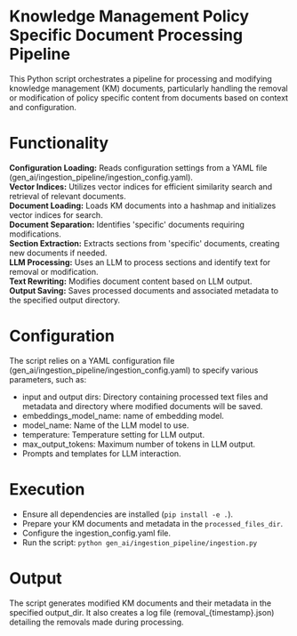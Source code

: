 # Knowledge Management Policy Specific Document Processing Pipeline
This Python script orchestrates a pipeline for processing and modifying knowledge management (KM) documents, particularly handling the removal or modification of policy specific content from documents based on context and configuration.

# Functionality
**Configuration Loading:** Reads configuration settings from a YAML file (gen_ai/ingestion_pipeline/ingestion_config.yaml).  
**Vector Indices:** Utilizes vector indices for efficient similarity search and retrieval of relevant documents.  
**Document Loading:** Loads KM documents into a hashmap and initializes vector indices for search.  
**Document Separation:** Identifies 'specific' documents requiring modifications.  
**Section Extraction:** Extracts sections from 'specific' documents, creating new documents if needed.  
**LLM Processing:** Uses an LLM to process sections and identify text for removal or modification.  
**Text Rewriting:** Modifies document content based on LLM output.  
**Output Saving:** Saves processed documents and associated metadata to the specified output directory.  


# Configuration
The script relies on a YAML configuration file (gen_ai/ingestion_pipeline/ingestion_config.yaml) to specify various parameters, such as:
- input and output dirs: Directory containing processed text files and metadata and directory where modified documents will be saved.
- embeddings_model_name: name of embedding model.
- model_name: Name of the LLM model to use.
- temperature: Temperature setting for LLM output.
- max_output_tokens: Maximum number of tokens in LLM output.
- Prompts and templates for LLM interaction.

# Execution
- Ensure all dependencies are installed (`pip install -e .`).  
- Prepare your KM documents and metadata in the `processed_files_dir`.  
- Configure the ingestion_config.yaml file.  
- Run the script: `python gen_ai/ingestion_pipeline/ingestion.py`  

# Output
The script generates modified KM documents and their metadata in the specified output_dir. It also creates a log file (removal_{timestamp}.json) detailing the removals made during processing.

